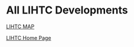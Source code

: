 # All LIHTC Developments

[LIHTC MAP](file:///Users/briannacasaus/Documents/PCRG%20Data/qgis2web_2022_11_01-16_51_51_510239/index.html)

[LIHTC Home Page](https://pcrgdatafellows.github.io/Summer-Research-Project/LIHTC.html)
